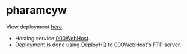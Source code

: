 # pharamcyw
View deployment [here](https://tmymkapharmacy.000webhostapp.com/html/).
* Hosting service [000WebHost](https://www.000webhost.com).
* Deployment is done using [DeployHQ](https://www.deployhq.com) to 000WebHost's FTP server.



